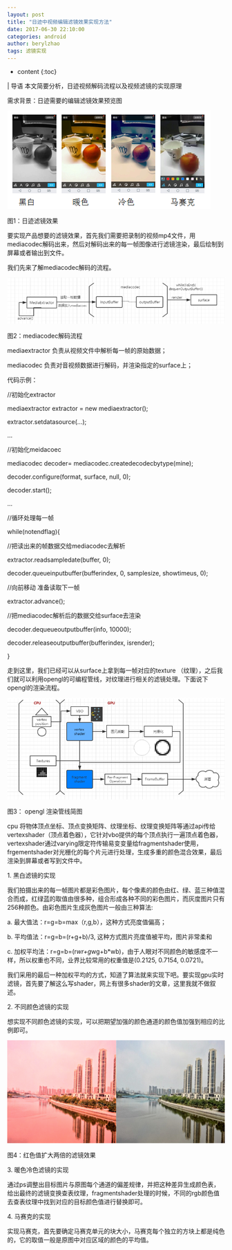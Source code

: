 ```yaml
---
layout: post
title: "日迹中视频编辑滤镜效果实现方法"
date: 2017-06-30 22:10:00
categories: android
author: berylzhao
tags: 滤镜实现
---
```


* content
{:toc}

| 导语 本文简要分析，日迹视频解码流程以及视频滤镜的实现原理

需求背景：日迹需要的编辑滤镜效果预览图

![](/image/ri_ji_zhong_shi_pin_bian_ji_lv_jing_xiao_guo_shi_xian_fang_fa/c192aef86cafe072b54ce3ce9510e8b54f77a1cc25e52123383e2219ab680807)
<!--more-->

图1：日迹滤镜效果



要实现产品想要的滤镜效果，首先我们需要把录制的视频mp4文件，用mediacodec解码出来，然后对解码出来的每一帧图像进行滤镜渲染，最后绘制到屏幕或者输出到文件。



我们先来了解mediacodec解码的流程。

![](/image/ri_ji_zhong_shi_pin_bian_ji_lv_jing_xiao_guo_shi_xian_fang_fa/770dd61e00ca1b7521a2357f148041d76dadfa4bf58e0ac98c5c62eb90977ea5)

图2：mediacodec解码流程



mediaextractor 负责从视频文件中解析每一帧的原始数据；

mediacodec 负责对音视频数据进行解码，并渲染指定的surface上；

代码示例：

//初始化extractor

mediaextractor extractor = new mediaextractor();

extractor.setdatasource(...);

...

//初始化meidacoec

mediacodec decoder= mediacodec.createdecodecbytype(mine);

decoder.configure(format, surface, null, 0);

decoder.start();

...

//循环处理每一帧

while(notendflag){

//把读出来的帧数据交给mediacodec去解析

extractor.readsampledate(buffer, 0);

decoder.queueinputbuffer(bufferindex, 0, samplesize, showtimeus, 0);

//向前移动 准备读取下一帧

extractor.advance();

//把mediacodec解析后的数据交给surface去渲染

decoder.dequeueoutputbuffer(info, 10000);

decoder.releaseoutputbuffer(bufferindex, isrender);

}

走到这里，我们已经可以从surface上拿到每一帧对应的texture
（纹理），之后我们就可以利用opengl的可编程管线，对纹理进行相关的滤镜处理。下面说下opengl的渲染流程。

![](/image/ri_ji_zhong_shi_pin_bian_ji_lv_jing_xiao_guo_shi_xian_fang_fa/29f020e2d6d92c74e67eaeee0d6ee1ce471b2212ec23c66584f7b137714876d1)



图3： opengl 渲染管线简图



cpu
将物体顶点坐标、顶点变换矩阵、纹理坐标、纹理变换矩阵等通过api传给vertexshader（顶点着色器），它针对vbo提供的每个顶点执行一遍顶点着色器，vertexshader通过varying限定符传输易变变量给fragmentshader使用，frgementshader对光栅化的每个片元进行处理，生成多重的颜色混合效果，最后渲染到屏幕或者写到文件中。



1. 黑白滤镜的实现

我们拍摄出来的每一帧图片都是彩色图片，每个像素的颜色由红、绿、蓝三种值混合而成，红绿蓝的取值由很多种，组合形成各种不同的彩色图片，而灰度图片只有256种颜色。由彩色图片生成灰色图片一般由三种算法:

a. 最大值法：r=g=b=max（r,g,b），这种方式亮度值偏高；

b. 平均值法：r=g=b=(r+g+b)/3, 这种方式图片亮度值被平均，图片非常柔和

c. 加权平均法：r=g=b=(r*wr+g*wg+b*wb)，由于人眼对不同颜色的敏感度不一样，所以权重也不同，业界比较常用的权重值是(0.2125,
0.7154, 0.0721)。

我们采用的最后一种加权平均的方式，知道了算法就来实现下吧。要实现gpu实时滤镜，首先要了解这么写shader，网上有很多shader的文章，这里我就不做叙述。



2. 不同颜色滤镜的实现

想实现不同颜色滤镜的实现，可以把期望加强的颜色通道的颜色值加强到相应的比例即可。

![](/image/ri_ji_zhong_shi_pin_bian_ji_lv_jing_xiao_guo_shi_xian_fang_fa/e532fa9eb1aa87a153050241bb05399d9f9d4cff50b7cc7e920ccaa3fa79997d)

图4：红色值扩大两倍的滤镜效果

3. 暖色冷色滤镜的实现

通过ps调整出目标图片与原图每个通道的偏差规律，并把这种差异生成颜色表，给出最终的滤镜变换查表纹理，fragmentshader处理的时候，不同的rgb颜色值去查表纹理中找到对应的目标颜色值进行替换即可。



4. 马赛克的实现

实现马赛克，首先要确定马赛克单元的块大小，马赛克每个独立的方块上都是纯色的，它的取值一般是原图中对应区域的颜色的平均值。

